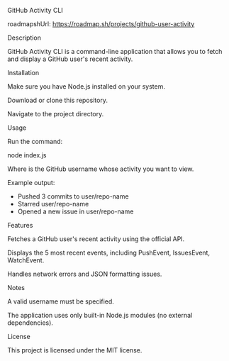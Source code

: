 GitHub Activity CLI

roadmapshUrl: https://roadmap.sh/projects/github-user-activity

Description

GitHub Activity CLI is a command-line application that allows you to fetch and display a GitHub user's recent activity.

Installation

Make sure you have Node.js installed on your system.

Download or clone this repository.

Navigate to the project directory.

Usage

Run the command:

node index.js <username>

Where <username> is the GitHub username whose activity you want to view.

Example output:

- Pushed 3 commits to user/repo-name
- Starred user/repo-name
- Opened a new issue in user/repo-name

Features

Fetches a GitHub user's recent activity using the official API.

Displays the 5 most recent events, including PushEvent, IssuesEvent, WatchEvent.

Handles network errors and JSON formatting issues.

Notes

A valid username must be specified.

The application uses only built-in Node.js modules (no external dependencies).

License

This project is licensed under the MIT license.

